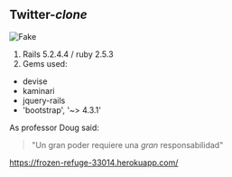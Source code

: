## Twitter-*clone*

![Fake](https://miro.medium.com/max/788/0*0E8cCrjd-0eB2i21.png)

1. Rails 5.2.4.4 / ruby 2.5.3
2. Gems used:
  * devise
  * kaminari
  * jquery-rails
  * 'bootstrap', '~> 4.3.1'

As professor Doug said:
> "Un gran poder requiere una *gran* responsabilidad"

https://frozen-refuge-33014.herokuapp.com/

